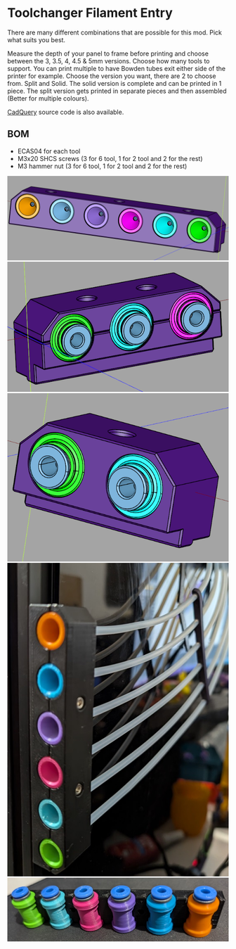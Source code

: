 # Toolchanger Filament Entry

There are many different combinations that are possible for this mod. Pick what suits you best.

Measure the depth of your panel to frame before printing and choose between the 3, 3.5, 4, 4.5 & 5mm versions.
Choose how many tools to support. You can print multiple to have Bowden tubes exit either side of the printer for example.
Choose the version you want, there are 2 to choose from. Split and Solid.
The solid version is complete and can be printed in 1 piece.
The split version gets printed in separate pieces and then assembled (Better for multiple colours).

[CadQuery](https://github.com/CadQuery/cadquery, "CadQuery") source code is also available.

## BOM

- ECAS04 for each tool
- M3x20 SHCS screws (3 for 6 tool, 1 for 2 tool and 2 for the rest)
- M3 hammer nut (3 for 6 tool, 1 for 2 tool and 2 for the rest)

![Six](images/6.png)
![Three](images/3.png)
![Two](images/2.png)
![Photo1](images/photo1.jpg)
![Photo2](images/photo2.jpg)
